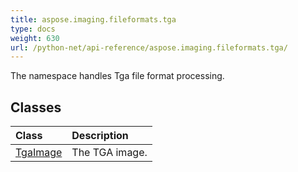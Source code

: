 ```yaml
---
title: aspose.imaging.fileformats.tga
type: docs
weight: 630
url: /python-net/api-reference/aspose.imaging.fileformats.tga/
---
```



The namespace handles Tga file format processing.

## **Classes**
|**Class**|**Description**|
| :- | :- |
|[TgaImage](/imaging/python-net/api-reference/aspose.imaging.fileformats.tga/tgaimage/)|The TGA image.|
